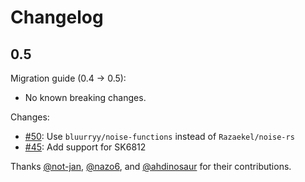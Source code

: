 # Changelog

## 0.5

Migration guide (0.4 -> 0.5):

- No known breaking changes.

Changes:

- [#50](https://github.com/ahdinosaur/blinksy/pull/50): Use `bluurryy/noise-functions` instead of `Razaekel/noise-rs`
- [#45](https://github.com/ahdinosaur/blinksy/pull/45): Add support for SK6812

Thanks [@not-jan](https://github.com/not-jan), [@nazo6](https://github.com/nazo6), and [@ahdinosaur](https://github.com/ahdinosaur) for their contributions.
